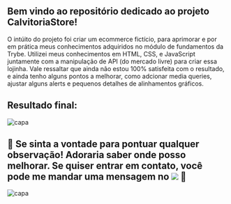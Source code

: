 
## Bem vindo ao repositório dedicado ao projeto CalvitoriaStore! 
O intúito do projeto foi criar um ecommerce fictício, para aprimorar e por em prática meus conhecimentos adquiridos no módulo de fundamentos da Trybe. Utilizei meus conhecimentos em HTML, CSS, e JavaScript juntamente com a manipulação de API (do mercado livre) para criar essa lojinha. Vale ressaltar que ainda não estou 100% satisfeita com o resultado, e ainda tenho alguns pontos a melhorar, como adcionar media queries, ajustar alguns alerts e pequenos detalhes de alinhamentos gráficos.


## Resultado final: 
<div>
   <img align="center" alt="capa" src="https://user-images.githubusercontent.com/95686401/166164778-fb235b73-90a8-4d71-bfaa-4ac91d3fe7ae.gif" />
</div>

## 🚀 Se sinta a vontade para pontuar qualquer observação! Adoraria saber onde posso melhorar. Se quiser entrar em contato, você pode me mandar uma mensagem no <a href="https://www.linkedin.com/in/vitoria-meinerz/" target="_blank"><img src="https://img.shields.io/badge/-LinkedIn-0ba2be?style=for-the-badge&logo=linkedin&logoColor=white" target="_blank"></a> 🚀


<div>
   <img align="center" alt="capa" src="https://user-images.githubusercontent.com/95686401/201725174-cbebb21b-7951-4231-a898-ce52503c459e.png" />
</div>
